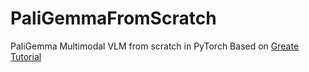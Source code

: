 # PaliGemmaFromScratch
PaliGemma Multimodal VLM from scratch in PyTorch
Based on [Greate Tutorial](https://www.youtube.com/watch?v=vAmKB7iPkWw&ab_channel=UmarJamil)
